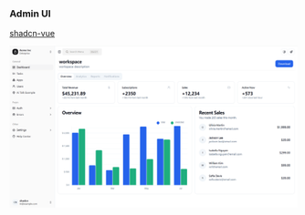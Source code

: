 ### Admin UI

[shadcn-vue](https://github.com/Whbbit1999/shadcn-vue-admin)

![home](./assert/shadcn-vue.png)
